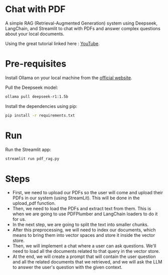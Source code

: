 # Chat with PDF
A simple RAG (Retrieval-Augmented Generation) system using Deepseek, LangChain, and Streamlit to chat with PDFs and answer complex questions about your local documents.

Using the great tutorial linked here : [YouTube](https://youtu.be/M6vZ6b75p9k).

# Pre-requisites
Install Ollama on your local machine from the [official website](https://ollama.com/).

Pull the Deepseek model:

```bash
ollama pull deepseek-r1:1.5b
```

Install the dependencies using pip:

```bash
pip install -r requirements.txt
```

# Run
Run the Streamlit app:

```bash
streamlit run pdf_rag.py
```


# Steps

- First, we need to upload our PDFs so the user will come and upload their PDFs in our system (using StreamLit). This will be done in the upload_pdf function.
- Then, we need to load the PDFs and extract text from them. This is when we are going to use PDFPlumber and LangChain loaders to do it for us.
- In the next step, we are going to split the text into smaller chunks.
- After this preprocessing, we will need to index our documents, which means to bring them into vector spaces and store it inside the vector store.
- Then, we will implement a chat where a user can ask questions. We'll need to load all the documents related to that query in the vector store.
- At the end, we will create a prompt that will contain the user question and all the related documents that we retrieved, and we will ask the LLM to answer the user's question with the given context.
